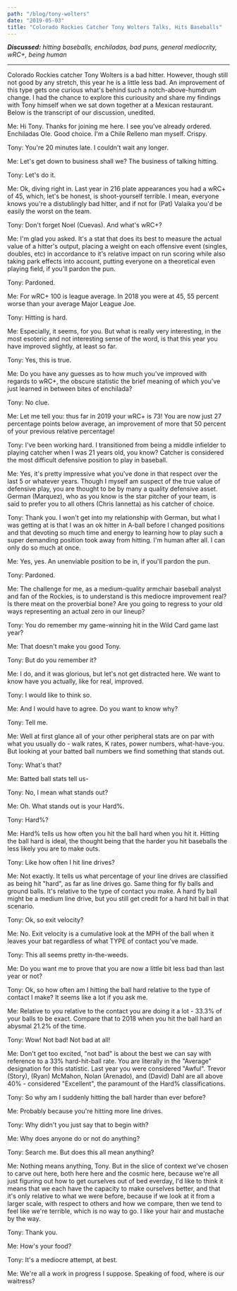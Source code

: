 ```yaml
---
path: "/blog/tony-wolters"
date: "2019-05-03"
title: "Colorado Rockies Catcher Tony Wolters Talks, Hits Baseballs"
---
```


***Discussed:*** *hitting baseballs, enchiladas, bad puns, general mediocrity, wRC+, being human*

<hr />

Colorado Rockies catcher Tony Wolters is a bad hitter. However, though still not good by any stretch, this year he is
a little less bad. An improvement of this type gets one curious what's behind such a notch-above-humdrum change. I had the chance to explore this curiousity and share my findings with Tony himself when we sat down together at a Mexican restaurant. Below is the transcript of our discussion, unedited.

Me: Hi Tony. Thanks for joining me here. I see you've already
ordered. Enchiladas Ole. Good choice. I'm a Chile Relleno man myself. Crispy.

Tony: You're 20 minutes late. I couldn't wait any longer.

Me: Let's get down to business shall we? The business of talking hitting.

Tony: Let's do it.

Me: Ok, diving right in. Last year in 216 plate appearances you had a wRC+ of 45, which, let's be honest, is
shoot-yourself terrible. I mean, everyone knows you're a distublingly bad hitter, and
if not for (Pat) Valaika you'd be easily the worst on the team.

Tony: Don't forget Noel (Cuevas). And what's wRC+?

Me: I'm glad you asked. It's a stat that does its best to measure the actual value of a hitter's
output, placing a weight on each offensive event (singles, doubles, etc) in accordance to it's relative impact on run
scoring while also taking park effects into account, putting everyone on
a theoretical even playing field, if you'll pardon the pun. 

Tony: Pardoned. 

Me: For wRC+ 100 is league average. In 2018 you were at 45, 55 percent worse than
your average Major League Joe.

Tony: Hitting is hard. 

Me: Especially, it seems, for you. But what is really very interesting, in the
most esoteric and not interesting sense of the word, is that this year you have
improved slightly, at least so far. 

Tony: Yes, this is true. 

Me: Do you have any guesses as to how much you've improved with regards to
wRC+, the obscure statistic the brief meaning of which you've just learned in
between bites of enchilada?

Tony: No clue.

Me: Let me tell you: thus far in 2019 your wRC+ is 73! You are now just 27
percentage points below average, an improvement of more that 50 percent of your
previous relative percentage!

Tony: I've been working hard. I transitioned from being a middle
infielder to playing catcher when I was 21 years old, you know? Catcher is considered the
most difficult defensive position to play in baseball. 

Me: Yes, it's pretty impressive what you've done in that respect over the last
5 or whatever years. Though I myself am suspect of the true value of defensive play, you are thought to be
by many a quality defensive asset. German (Marquez), who as you know is the
star pitcher of your team, is said to prefer you to all others (Chris Iannetta) as his catcher of
choice.

Tony: Thank you. I won't get into my relationship with German, but what I was
getting at is that I was an ok hitter in A-ball before I changed positions and
that devoting so much time and energy to learning how to play such a super
demanding position took away from hitting. I'm human after all. I can only do
so much at once.

Me: Yes, yes. An unenviable position to be in, if you'll pardon the pun.

Tony: Pardoned.

Me: The challenge for me, as a medium-quality armchair baseball analyst and fan
of the Rockies, is to understand is this mediocre improvement real? Is there
meat on the proverbial bone? Are you going to regress to your old ways
representing an actual zero in our lineup?

Tony: You do remember my game-winning hit in the Wild Card game last year?

Me: That doesn't make you good Tony.

Tony: But do you remember it?

Me: I do, and it was glorious, but let's not get distracted here. We want to
know have you actually, like for real, improved. 

Tony: I would like to think so.

Me: And I would have to agree. Do you want to know why?

Tony: Tell me.

Me: Well at first glance all of your other peripheral stats are on par with
what you usually do - walk rates, K rates, power numbers, what-have-you. But
looking at your batted ball numbers we find something that stands out.

Tony: What's that?

Me: Batted ball stats tell us-

Tony: No, I mean what stands out?

Me: Oh. What stands out is your Hard%.

Tony: Hard%?

Me: Hard% tells us how often you hit the ball hard when you hit it. Hitting the
ball hard is ideal, the thought being that the harder you hit baseballs the
less likely you are to make outs.

Tony: Like how often I hit line drives?

Me: Not exactly. It tells us what percentage of your line drives are classified
as being hit "hard", as far as line drives go. Same thing for fly balls
and ground balls. It's relative to the type of contact you make. A hard fly
ball might be a medium line drive, but you still get credit for a hard hit ball
in that scenario.

Tony: Ok, so exit velocity?

Me: No. Exit velocity is a cumulative look at the MPH of the ball when it
leaves your bat regardless of what TYPE of contact you've made.

Tony: This all seems pretty in-the-weeds.

Me: Do you want me to prove that you are now a little bit less bad than last year
or not?

Tony: Ok, so how often am I hitting the ball hard relative to the type of
contact I make? It seems like a lot if you ask me.

Me: Relative to you relative to the contact you are doing it a lot - 33.3% of your balls to be exact.
Compare that to 2018 when you hit the ball hard an abysmal 21.2% of the time. 

Tony: Wow! Not bad! Not bad at all!

Me: Don't get too excited, "not bad" is about the best we can say with reference to a 33%
hard-hit-ball rate. You are literally in the "Average" designation
for this statistic. Last year you were considered "Awful". Trevor (Story), (Ryan) McMahon, Nolan (Arenado), and
(David) Dahl are all above 40% - considered "Excellent", the paramount of the
Hard% classifications.

Tony: So why am I suddenly hitting the ball harder than ever before?

Me: Probably because you're hitting more line drives. 

Tony: Why didn't you just say that to begin with?

Me: Why does anyone do or not do anything?

Tony: Search me. But does this all mean anything?

Me: Nothing means anything, Tony. But in the slice of context we've chosen to carve out here, both here here and the cosmic here, because we're all just figuring 
out how to get ourselves out of bed everday, I'd like to think it means that we each have the capacity to make ourselves better, and that 
it's only relative to what we were before, because if we look at it from a larger scale, with respect to others and how we compare, then we tend to feel like we're terrible, which is no way to go. I like your hair and mustache by the way.

Tony: Thank you. 

Me: How's your food?

Tony: It's a mediocre attempt, at best.

Me: We're all a work in progress I suppose. Speaking of food, where is our waitress?